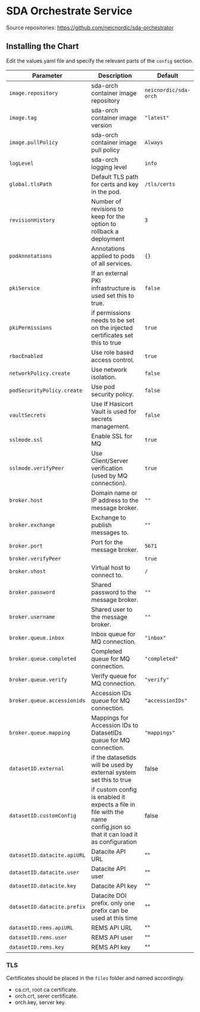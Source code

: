 # SDA Orchestrate Service

Source repositories: https://github.com/neicnordic/sda-orchestrator

## Installing the Chart

Edit the values.yaml file and specify the relevant parts of the `config` section.  

Parameter | Description | Default
--------- | ----------- | -------
`image.repository` | sda-orch container image repository | `neicnordic/sda-orch`
`image.tag` | sda-orch  container image version | `"latest"`
`image.pullPolicy` | sda-orch container image pull policy | `Always`
`logLevel` | sda-orch logging level | `info`
`global.tlsPath` | Default TLS path for certs and key in the pod. | `/tls/certs`
`revisionHistory` | Number of revisions to keep for the option to rollback a deployment | `3`
`podAnnotations` | Annotations applied to pods of all services. |`{}`
`pkiService` | If an external PKI infrastructure is used set this to true. |`false`
`pkiPermissions` | if permissions needs to be set on the injected certificates set this to true | `true`
`rbacEnabled` | Use role based access control. |`true`
`networkPolicy.create` | Use network isolation. | `false`
`podSecurityPolicy.create` | Use pod security policy. | `false`
`vaultSecrets` | Use If Hasicort Vault is used for secrets management. | `false`
`sslmode.ssl` | Enable SSL for MQ | `true`
`sslmode.verifyPeer` | Use Client/Server verification (used by MQ connection). | `true`
`broker.host` | Domain name or IP address to the message broker. |`""`
`broker.exchange` | Exchange to publish messages to. |`""`
`broker.port` | Port for the message broker. |`5671`
`broker.verifyPeer` |  | `true`
`broker.vhost` | Virtual host to connect to. | `/`
`broker.password` | Shared password to the message broker. | `""`
`broker.username` | Shared user to the message broker. | `""`
`broker.queue.inbox` | Inbox queue for MQ connection. | `"inbox"`
`broker.queue.completed` | Completed queue for MQ connection. | `"completed"`
`broker.queue.verify` | Verify queue for MQ connection. | `"verify"`
`broker.queue.accessionids` | Accession IDs queue for MQ connection. | `"accessionIDs"`
`broker.queue.mapping` | Mappings for Accession IDs to DatasetIDs queue for MQ connection. | `"mappings"`
`datasetID.external` | if the datasetids will be used by external system set this to true  | false
`datasetID.customConfig` | if custom config is enabled it expects a file in file with the name config.json so that it can load it as configuration | false
`datasetID.datacite.apiURL` | Datacite API URL  | ""
`datasetID.datacite.user` |  Datacite API user  | ""
`datasetID.datacite.key` | Datacite API key  | ""
`datasetID.datacite.prefix` | Datacite DOI prefix. only one prefix can be used at this time  | ""
`datasetID.rems.apiURL` | REMS API URL  | ""
`datasetID.rems.user` |  REMS API user | ""
`datasetID.rems.key` |  REMS API key | ""

### TLS

Certificates should be placed in the `files` folder and named accordingly.

- ca.crt, root ca certificate.
- orch.crt, serer certificate.
- orch.key, server key.
